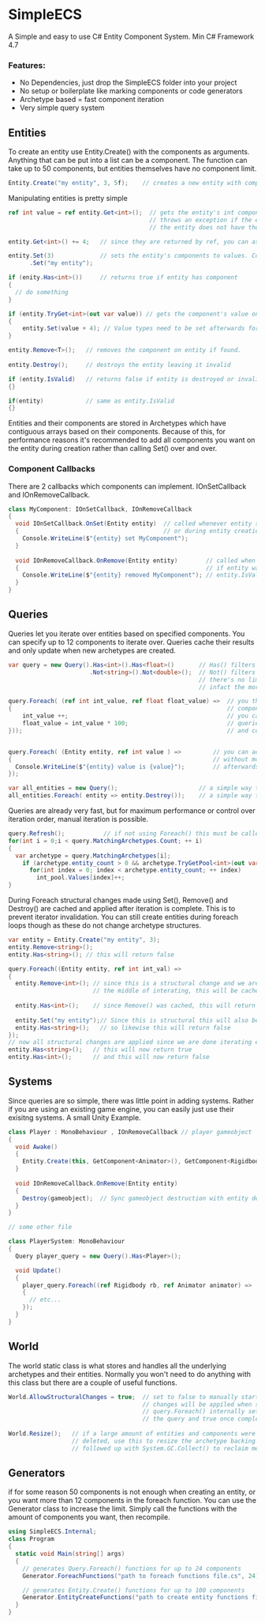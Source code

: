 # SimpleECS
A Simple and easy to use C# Entity Component System.
Min C# Framework 4.7

### Features:
* No Dependencies, just drop the SimpleECS folder into your project
* No setup or boilerplate like marking components or code generators
* Archetype based = fast component iteration
* Very simple query system

## Entities
To create an entity use Entity.Create() with the components as arguments. 
Anything that can be put into a list can be a component.
The function can take up to 50 components, but entities themselves have 
no component limit.
```C#
Entity.Create("my entity", 3, 5f);    // creates a new entity with components
```

Manipulating entities is pretty simple
```C#
ref int value = ref entity.Get<int>();  // gets the entity's int component by ref value. 
                                        // throws an exception if the entity is invalid or
                                        // the entity does not have the component

entity.Get<int>() += 4;   // since they are returned by ref, you can assign values directly

entity.Set(3)             // sets the entity's components to values. Component is added if not already on entity.
      .Set("my entity");  

if (enity.Has<int>())     // returns true if entity has component
{
  // do something
}

if (entity.TryGet<int>(out var value)) // gets the component's value on entity, returns false if not found
{
    entity.Set(value + 4); // Value types need to be set afterwards for changes to take place
}

entity.Remove<T>();   // removes the component on entity if found.
                    
entity.Destroy();     // destroys the entity leaving it invalid

if (entity.IsValid)   // returns false if entity is destroyed or invalid
{}

if(entity)            // same as entity.IsValid
{}
```
Entities and their components are stored in Archetypes which have contiguous arrays based on their components. 
Because of this, for performance reasons it's recommended to add all components you want on the entity 
during creation rather than calling Set() over and over.

### Component Callbacks
There are 2 callbacks which components can implement. IOnSetCallback and IOnRemoveCallback.
```C#
class MyComponent: IOnSetCallback, IOnRemoveCallback
{
  void IOnSetCallback.OnSet(Entity entity)  // called whenever entity sets the component with OnSet()
  {                                         // or during entity creation
    Console.WriteLine($"{entity} set MyComponent");    
  }
  
  void IOnRemoveCallback.OnRemove(Entity entity)        // called when entity removes the component or
  {                                                     // if entity was destroyed. If entity was destroyed
    Console.WriteLine($"{entity} removed MyComponent"); // entity.IsValid will be false
  }
}
```

## Queries

Queries let you iterate over entities based on specified components.
You can specify up to 12 components to iterate over.
Queries cache their results and only update when new archetypes are created.

```C#
var query = new Query().Has<int>().Has<float>()       // Has() filters entities to those with components
                       .Not<string>().Not<double>();  // Not() filters for those that do not
                                                      // there's no limit to the amount of filters you can add
                                                      // infact the more specific the better

query.Foreach( (ref int int_value, ref float float_value) =>  // you then use the foreach function to update your components
{                                                             // components must be prefaced with the ref modifier
    int_value ++;                                             // you can use up to 12 components in the query
    float_value = int_value * 100;                            // queries operate only on entities that match both the query 
}));                                                          // and contains all the components in the foreach function


query.Foreach( (Entity entity, ref int value ) =>         // you can access the owner entity by putting it in the first position
{                                                         // without modifiers. You can then add any components you want to use
  Console.WriteLine($"{entity} value is {value}");        // afterwards
});

var all_entities = new Query();                       // a simple way to match against all entities is to make a query with no filters
all_entities.Foreach( entity => entity.Destroy());    // a simple way to delete all entities
```

Queries are already very fast, but for maximum performance or control
over iteration order, manual iteration is possible.
```C#
query.Refresh();           // if not using Foreach() this must be called manually to keep the query up-to-date
for(int i = 0;i < query.MatchingArchetypes.Count; ++ i)
{
  var archetype = query.MatchingArchetypes[i];
    if (archetype.entity_count > 0 && archetype.TryGetPool<int>(out var int_pool))
      for(int index = 0; index < archetype.entity_count; ++ index)
        int_pool.Values[index]++;
}
```

During Foreach structural changes made using Set(), Remove() and Destroy() are
cached and applied after iteration is complete. This is to prevent iterator
invalidation. You can still create entities during foreach loops though as these
do not change archetype structures.

```C#
var entity = Entity.Create("my entity", 3);
entity.Remove<string>();
entity.Has<string>(); // this will return false

query.Foreach((Entity entity, ref int int_val) =>
{
  entity.Remove<int>(); // since this is a structural change and we are in 
                        // the middle of interating, this will be cached
  
  entity.Has<int>();    // since Remove() was cached, this will return true
  
  entity.Set("my entity");// Since this is structural this will also be cached
  entity.Has<string>();   // so likewise this will return false
});
// now all structural changes are applied since we are done iterating entities
entity.Has<string>();   // this will now return true
entity.Has<int>();      // and this will now return false
```

## Systems

Since queries are so simple, there was little point in adding systems. Rather if you 
are using an existing game engine, you can easily just use their exisitng systems.
A small Unity Example.

```C#
class Player : MonoBehaviour , IOnRemoveCallback // player gameobject
{
  void Awake()
  {
    Entity.Create(this, GetComponent<Animator>(), GetComponent<Rigidbody>()); //...etc
  }
  
  void IOnRemoveCallback.OnRemove(Entity entity)
  {
    Destroy(gameobject);  // Sync gameobject destruction with entity destruction
  }
}

// some other file

class PlayerSystem: MonoBehaviour
{
  Query player_query = new Query().Has<Player>();

  void Update()
  {
    player_query.Foreach((ref Rigidbody rb, ref Animator animator) =>
    {
      // etc...
    });
  }
}
```
## World
The world static class is what stores and handles all the underlying
archetypes and their entities. Normally you won't need to do anything with
this class but there are a couple of useful functions.
```C#
World.AllowStructuralChanges = true;  // set to false to manually start caching structural changes
                                      // changes will be appiled when set back to true.
                                      // query.Foreach() internally set this to false before starting
                                      // the query and true once complete
                                      
World.Resize();   // if a large amount of entities and components were recently
                  // deleted, use this to resize the archetype backing arrays. This can be
                  // followed up with System.GC.Collect() to reclaim memory.
```

## Generators
if for some reason 50 components is not enough when creating an entity, or
you want more than 12 components in the foreach function. You can use
the Generator class to increase the limit. Simply call the functions
with the amount of components you want, then recompile.

```C#
using SimpleECS.Internal;
class Program
{
  static void Main(string[] args)
  {
    // generates Query.Foreach() functions for up to 24 components
    Generator.ForeachFunctions("path to foreach functions file.cs", 24); 

    // generates Entity.Create() functions for up to 100 components
    Generator.EntityCreateFunctions("path to create entity functions file.cs", 100); 
  }
}
```
